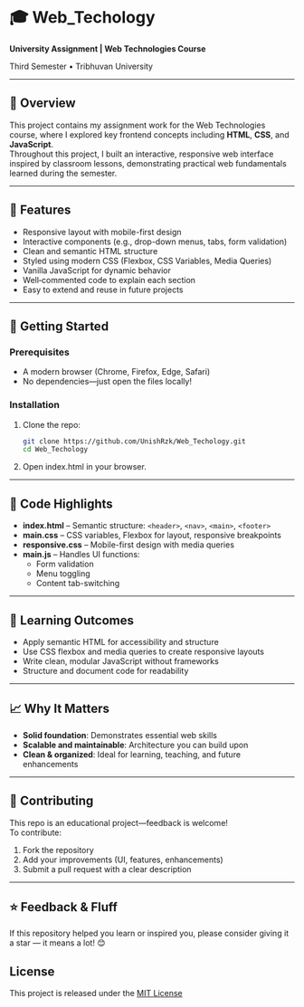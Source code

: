 # 🎓 Web_Techology

**University Assignment | Web Technologies Course**

Third Semester • Tribhuvan University 

---

## 📘 Overview

This project contains my assignment work for the Web Technologies course, where I explored key frontend concepts including **HTML**, **CSS**, and **JavaScript**.  
Throughout this project, I built an interactive, responsive web interface inspired by classroom lessons, demonstrating practical web fundamentals learned during the semester.

---

## 🚀 Features

- Responsive layout with mobile-first design  
- Interactive components (e.g., drop-down menus, tabs, form validation)  
- Clean and semantic HTML structure  
- Styled using modern CSS (Flexbox, CSS Variables, Media Queries)  
- Vanilla JavaScript for dynamic behavior  
- Well‑commented code to explain each section  
- Easy to extend and reuse in future projects

---

## 🧭 Getting Started

### Prerequisites

- A modern browser (Chrome, Firefox, Edge, Safari)  
- No dependencies—just open the files locally!

### Installation

1. Clone the repo:
   ```bash
   git clone https://github.com/UnishRzk/Web_Techology.git
   cd Web_Techology
2. Open index.html in your browser.

---
## 📝 Code Highlights

- **index.html** – Semantic structure: `<header>`, `<nav>`, `<main>`, `<footer>`
- **main.css** – CSS variables, Flexbox for layout, responsive breakpoints
- **responsive.css** – Mobile-first design with media queries
- **main.js** – Handles UI functions:
  - Form validation
  - Menu toggling
  - Content tab-switching

---

## 🎯 Learning Outcomes

- Apply semantic HTML for accessibility and structure  
- Use CSS flexbox and media queries to create responsive layouts  
- Write clean, modular JavaScript without frameworks  
- Structure and document code for readability

---

## 📈 Why It Matters

- **Solid foundation**: Demonstrates essential web skills  
- **Scalable and maintainable**: Architecture you can build upon  
- **Clean & organized**: Ideal for learning, teaching, and future enhancements

---

## 🙌 Contributing

This repo is an educational project—feedback is welcome!  
To contribute:

1. Fork the repository  
2. Add your improvements (UI, features, enhancements)  
3. Submit a pull request with a clear description

---

## ⭐ Feedback & Fluff

If this repository helped you learn or inspired you, please consider giving it a star — it means a lot! 😊

## License

This project is released under the [MIT License](https://choosealicense.com/licenses/mit/)

